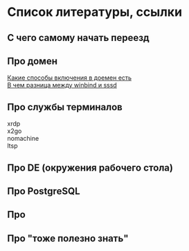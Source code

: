 # Список литературы, ссылки

## С чего самому начать переезд


## Про домен
[Какие способы включения в доемен есть](https://rhelblog.redhat.com/2015/02/04/overview-of-direct-integration-options/)  
[В чем разница между winbind и sssd](https://rhelblog.redhat.com/2015/04/02/sssd-vs-winbind/)

## Про службы терминалов
xrdp  
x2go  
nomachine  
ltsp  

## Про DE (окружения рабочего стола)

## Про PostgreSQL

## Про 

## Про "тоже полезно знать"
